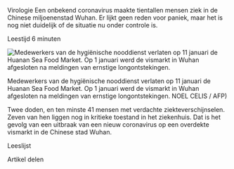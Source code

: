Virologie Een onbekend coronavirus maakte tientallen mensen ziek in de Chinese miljoenenstad Wuhan. Er lijkt geen reden voor paniek, maar het is nog niet duidelijk of de situatie nu onder controle is.

Leestijd 6 minuten

![Medewerkers van de hygiënische nooddienst verlaten op 11 januari de Huanan Sea Food Market. Op 1 januari werd de vismarkt in Wuhan afgesloten na meldingen van ernstige longontstekingen.](https://images.nrc.nl/O6kfNe7CrkP4dWLSNHMlUwxNKbk=/1280x/filters:no_upscale()/s3/static.nrc.nl/bvhw/files/2020/01/data53999769-6cdebf.jpg)

Medewerkers van de hygiënische nooddienst verlaten op 11 januari de Huanan Sea Food Market. Op 1 januari werd de vismarkt in Wuhan afgesloten na meldingen van ernstige longontstekingen. NOEL CELIS / AFP)

Twee doden, en ten minste 41 mensen met verdachte ziekteverschijnselen. Zeven van hen liggen nog in kritieke toestand in het ziekenhuis. Dat is het gevolg van een uitbraak van een nieuw coronavirus op een overdekte vismarkt in de Chinese stad Wuhan.

Leeslijst

Artikel delen
